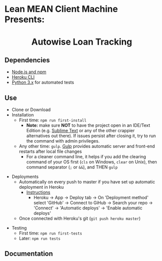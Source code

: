 # Lean MEAN Client Machine Presents: 
<center> <h1>Autowise Loan Tracking</h1> </center>

## Dependencies
- [Node.js and npm](https://nodejs.org/en/download)
- [Heroku CLI](https://devcenter.heroku.com/articles/heroku-cli)
- [Python 3.x](https://www.python.org/downloads/) for automated tests
<!-- I need to figure out protractor webdriver with Selenium ~ ~ -->
<!-- - All nodes packages listed [here](network/dependencies) (these are auto installed once you run the instructions below) -->

## Use
- Clone or Download
- Installation
    - First time: `npm run first-install`
        + **Note:** make sure **NOT** to have the project open in an IDE/Text Edition (e.g. [Sublime Text](sublimetext.com) or any of the other crappier alternatives out there). If issues persist after closing it, try to run the command with admin privileges.
    + Any other time: `gulp`. [Gulp](https://gulpjs.com/) provides automatic server and front-end restarts after local file changes
        + For a cleaner command line, it helps if you add the clearing command of your OS first (`cls` on Windows, `clear` on Unix), then command separator (`;` or `&&`), and THEN `gulp`
+ Deployments
    + Automatically on every push to master if you have set up automatic deployment in Heroku
        * [Instructions](https://youtu.be/_tiecDrW6yY?t=179)
            *  Heroku → App → Deploy tab → On 'Deployment method' select 'GitHub' → Connect to GiHub → Search your repo → 'Connect' → 'Automatic deploys' → 'Enable automatic deploys'
    + Once connected with Heroku's git  (`git push heroku master`)
- Testing
    + First time: `npm run first-tests`
    + Later: `npm run tests`

<!-- Popular Heroku Command -->
<!-- For a Bigger DB: https://devcenter.heroku.com/articles/mongolab#changing-plans -->


<!-- - Basic admin email: autowisecars@yahoo.com.  -->
## Documentation
